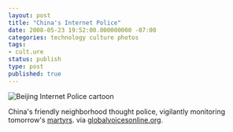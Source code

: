 ```yaml
---
layout: post
title: "China's Internet Police"
date: 2008-05-23 19:52:00.000000000 -07:00
categories: technology culture photos
tags:
- cult.ure
status: publish
type: post
published: true
---
```

![Beijing Internet Police cartoon](http://globalvoicesonline.org/wp-content/uploads/2007/08/china_web_police_bej.jpg)

China's friendly neighborhood thought police, vigilantly monitoring tomorrow's [martyrs](http://en.wikipedia.org/wiki/Chinese_Martyrs). via [globalvoicesonline.org](http://www.globalvoicesonline.org/2007/08/29/chinese-cartoon-cops-patrolling-the-web/).
